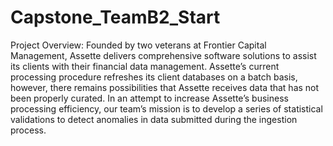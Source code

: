 # Capstone_TeamB2_Start
Project Overview: Founded by two veterans at Frontier Capital Management, Assette delivers comprehensive software solutions to assist its clients with their financial data management. Assette’s current processing procedure refreshes its client databases on a batch basis, however, there remains possibilities that Assette receives data that has not been properly curated. In an attempt to increase Assette’s business processing efficiency, our team’s mission is to develop a series of statistical validations to detect anomalies in data submitted during the ingestion process.

